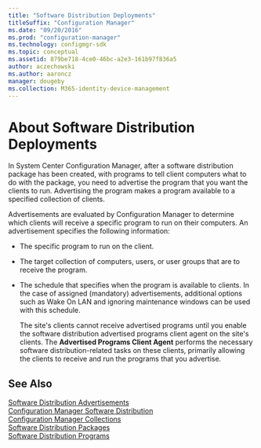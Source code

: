 ```yaml
---
title: "Software Distribution Deployments"
titleSuffix: "Configuration Manager"
ms.date: "09/20/2016"
ms.prod: "configuration-manager"
ms.technology: configmgr-sdk
ms.topic: conceptual
ms.assetid: 879be718-4ce0-46bc-a2e3-161b97f836a5
author: aczechowski
ms.author: aaroncz
manager: dougeby
ms.collection: M365-identity-device-management
---
```

# About Software Distribution Deployments
In System Center Configuration Manager, after a software distribution package has been created, with programs to tell client computers what to do with the package, you need to advertise the program that you want the clients to run. Advertising the program makes a program available to a specified collection of clients.  

 Advertisements are evaluated by Configuration Manager to determine which clients will receive a specific program to run on their computers. An advertisement specifies the following information:  

- The specific program to run on the client.  

- The target collection of computers, users, or user groups that are to receive the program.  

- The schedule that specifies when the program is available to clients. In the case of assigned (mandatory) advertisements, additional options such as Wake On LAN and ignoring maintenance windows can be used with this schedule.  

  The site's clients cannot receive advertised programs until you enable the software distribution advertised programs client agent on the site's clients. The **Advertised Programs Client Agent** performs the necessary software distribution-related tasks on these clients, primarily allowing the clients to receive and run the programs that you advertise.  

## See Also  
 [Software Distribution Advertisements](../../../../develop/core/servers/configure/software-distribution-advertisements.md)   
 [Configuration Manager Software Distribution](../../../../develop/core/servers/configure/software-distribution.md)   
 [Configuration Manager Collections](../../../../develop/core/clients/collections/collections.md)   
 [Software Distribution Packages](../../../../develop/core/servers/configure/software-distribution-packages.md)   
 [Software Distribution Programs](../../../../develop/core/servers/configure/software-distribution-programs.md)
